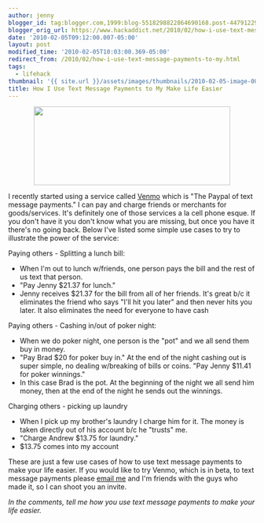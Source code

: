 ```yaml
---
author: jenny
blogger_id: tag:blogger.com,1999:blog-5518298822864690168.post-4479122995040580709
blogger_orig_url: https://www.hackaddict.net/2010/02/how-i-use-text-message-payments-to-my.html
date: '2010-02-05T09:12:00.007-05:00'
layout: post
modified_time: '2010-02-05T10:03:00.369-05:00'
redirect_from: /2010/02/how-i-use-text-message-payments-to-my.html
tags:
  - lifehack
thumbnail: '{{ site.url }}/assets/images/thumbnails/2010-02-05-image-0000.jpg'
title: How I Use Text Message Payments to My Make Life Easier
---
```


<img alt="" border="0" id="BLOGGER_PHOTO_ID_5434767452494569314" src="{{ site.url }}/assets/images/posts/2010-02-05-image-0000.jpg" style="display:block; margin:0px auto 10px; text-align:center; width: 400px; height: 160px;"/>


I recently started using a service called <a href="http://venmo.com/">Venmo</a> which is "The Paypal of text message payments." I can pay and charge friends or merchants for goods/services. It's definitely one of those services a la cell phone esque. If you don't have it you don't know what you are missing, but once you have it there's no going back. Below I've listed some simple use cases to try to illustrate the power of the service:





 Paying others - Splitting a lunch bill: 

 

<ul> 
<li>When I'm out to lunch w/friends, one person pays the bill and the rest of us text that person.   </li>
 
<li>"Pay Jenny $21.37 for lunch." </li>
 
<li>Jenny receives $21.37 for the bill from all of her friends.  It's great b/c it eliminates the friend who says "I'll hit you later" and then never hits you later.   It also eliminates the need for everyone to have cash </li>
</ul>
 Paying others - Cashing in/out of poker night: 
 

<ul> 
<li>When we do poker night, one person is the "pot" and we all send them buy in money. </li>
 
<li> "Pay Brad $20 for poker buy in."  At the end of the night cashing out is super simple, no dealing w/breaking of bills or coins. "Pay Jenny $11.41 for poker winnings." </li>
 
<li>In this case Brad is the pot.  At the beginning of the night we all send him money, then at the end of the night he sends out the winnings. </li>
</ul>
 Charging others - picking up laundry 
 

<ul> 
<li>When I pick up my brother's laundry I charge him for it.  The money is taken directly out of his account b/c he "trusts" me.   </li>
 
<li>"Charge Andrew $13.75 for laundry." </li>
 
<li>$13.75 comes into my account  </li>
</ul>
These are just a few use cases of how to use text message payments to make your life easier.  If you would like to try Venmo, which is in beta, to text message payments please <a href="mailto:%20jennykortina@gmail.com">email me</a> and I'm friends with the guys who made it, so I can shoot you an invite.





<i>In the comments, tell me how you use text message payments to make your life easier. </i>
